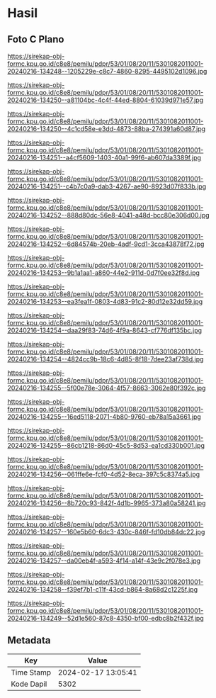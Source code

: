 # Hasil

## Foto C Plano

https://sirekap-obj-formc.kpu.go.id/c8e8/pemilu/pdpr/53/01/08/20/11/5301082011001-20240216-134248--1205229e-c8c7-4860-8295-4495102d1096.jpg

https://sirekap-obj-formc.kpu.go.id/c8e8/pemilu/pdpr/53/01/08/20/11/5301082011001-20240216-134250--a81104bc-4c4f-44ed-8804-61039d971e57.jpg

https://sirekap-obj-formc.kpu.go.id/c8e8/pemilu/pdpr/53/01/08/20/11/5301082011001-20240216-134250--4c1cd58e-e3dd-4873-88ba-274391a60d87.jpg

https://sirekap-obj-formc.kpu.go.id/c8e8/pemilu/pdpr/53/01/08/20/11/5301082011001-20240216-134251--a4cf5609-1403-40a1-99f6-ab607da3389f.jpg

https://sirekap-obj-formc.kpu.go.id/c8e8/pemilu/pdpr/53/01/08/20/11/5301082011001-20240216-134251--c4b7c0a9-dab3-4267-ae90-8923d07f833b.jpg

https://sirekap-obj-formc.kpu.go.id/c8e8/pemilu/pdpr/53/01/08/20/11/5301082011001-20240216-134252--888d80dc-56e8-4041-a48d-bcc80e306d00.jpg

https://sirekap-obj-formc.kpu.go.id/c8e8/pemilu/pdpr/53/01/08/20/11/5301082011001-20240216-134252--6d84574b-20eb-4adf-9cd1-3cca43878f72.jpg

https://sirekap-obj-formc.kpu.go.id/c8e8/pemilu/pdpr/53/01/08/20/11/5301082011001-20240216-134253--9b1a1aa1-a860-44e2-911d-0d7f0ee32f8d.jpg

https://sirekap-obj-formc.kpu.go.id/c8e8/pemilu/pdpr/53/01/08/20/11/5301082011001-20240216-134253--ea3fea1f-0803-4d83-91c2-80d12e32dd59.jpg

https://sirekap-obj-formc.kpu.go.id/c8e8/pemilu/pdpr/53/01/08/20/11/5301082011001-20240216-134254--daa29f83-74d6-4f9a-8643-cf776df135bc.jpg

https://sirekap-obj-formc.kpu.go.id/c8e8/pemilu/pdpr/53/01/08/20/11/5301082011001-20240216-134254--4824cc9b-18c6-4d85-8f18-7dee23af738d.jpg

https://sirekap-obj-formc.kpu.go.id/c8e8/pemilu/pdpr/53/01/08/20/11/5301082011001-20240216-134255--5f00e78e-3064-4f57-8663-3062e80f392c.jpg

https://sirekap-obj-formc.kpu.go.id/c8e8/pemilu/pdpr/53/01/08/20/11/5301082011001-20240216-134255--16ed5118-2071-4b80-9760-eb78a15a3661.jpg

https://sirekap-obj-formc.kpu.go.id/c8e8/pemilu/pdpr/53/01/08/20/11/5301082011001-20240216-134255--86cb1218-86d0-45c5-8d53-ea1cd330b001.jpg

https://sirekap-obj-formc.kpu.go.id/c8e8/pemilu/pdpr/53/01/08/20/11/5301082011001-20240216-134256--061ffe6e-fcf0-4d52-8eca-397c5c8374a5.jpg

https://sirekap-obj-formc.kpu.go.id/c8e8/pemilu/pdpr/53/01/08/20/11/5301082011001-20240216-134256--8b720c93-842f-4d1b-9965-373a80a58241.jpg

https://sirekap-obj-formc.kpu.go.id/c8e8/pemilu/pdpr/53/01/08/20/11/5301082011001-20240216-134257--160e5b60-6dc3-430c-846f-fd10db84dc22.jpg

https://sirekap-obj-formc.kpu.go.id/c8e8/pemilu/pdpr/53/01/08/20/11/5301082011001-20240216-134257--da00eb4f-a593-4f14-a14f-43e9c2f078e3.jpg

https://sirekap-obj-formc.kpu.go.id/c8e8/pemilu/pdpr/53/01/08/20/11/5301082011001-20240216-134258--f39ef7b1-c11f-43cd-b864-8a68d2c1225f.jpg

https://sirekap-obj-formc.kpu.go.id/c8e8/pemilu/pdpr/53/01/08/20/11/5301082011001-20240216-134249--52d1e560-87c8-4350-bf00-edbc8b2f432f.jpg


## Metadata

| Key        | Value               |
| ---------- | ------------------- |
| Time Stamp | 2024-02-17 13:05:41 |
| Kode Dapil | 5302                |



